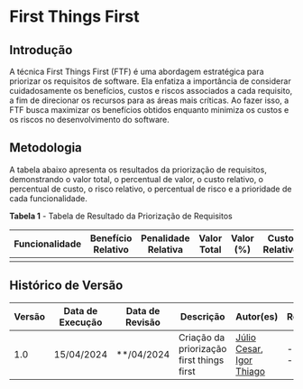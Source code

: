 # First Things First

## Introdução

A técnica First Things First (FTF) é uma abordagem estratégica para priorizar os requisitos de software. Ela enfatiza a importância de considerar cuidadosamente os benefícios, custos e riscos associados a cada requisito, a fim de direcionar os recursos para as áreas mais críticas. Ao fazer isso, a FTF busca maximizar os benefícios obtidos enquanto minimiza os custos e os riscos no desenvolvimento do software.

## Metodologia

A tabela abaixo apresenta os resultados da priorização de requisitos, demonstrando o valor total, o percentual de valor, o custo relativo, o percentual de custo, o risco relativo, o percentual de risco e a prioridade de cada funcionalidade.

**Tabela 1** - Tabela de Resultado da Priorização de Requisitos

| Funcionalidade | Benefício Relativo | Penalidade Relativa | Valor Total | Valor (%) | Custo Relativo | Custo % | Risco Relativo | Risco % | Prioridade |
| -------------- | ------------------ | ------------------- | ----------- | ---------- | --------------- | ------- | --------------- | ------- | ---------- |
|                |                    |                     |             |            |                 |         |                 |         |            |

## Histórico de Versão

| Versão | Data de Execução | Data de Revisão | Descrição                            | Autor(es)                               | Revisor(es) |
| ------ | ---------------- | --------------- | ------------------------------------ | --------------------------------------- | ----------- |
| 1.0    | 15/04/2024       | **/04/2024      | Criação da priorização first things first     | [Júlio Cesar](https://github.com/Julio1099), [Igor Thiago](https://github.com/Alladin-51) | ------------    |


